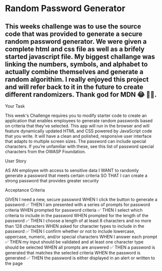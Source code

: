 # Random Password Generator

## This weeks challenge was to use the source code that was provided to generate a secure random password generator. We were given a complete html and css file as well as a brifely started javascript file. My biggest challange was linking the numbers, symbols, and alphabet to actually combine themselves and generate a random algorithim. I really enjoyed this project and will refer back to it in the future to create different randomizers. Thank god for MDN 😂 🙏🏼. 


Your Task

This week's Challenge requires you to modify starter code to create an application that enables employees to generate random passwords based on criteria that they’ve selected. This app will run in the browser and will feature dynamically updated HTML and CSS powered by JavaScript code that you write. It will have a clean and polished, responsive user interface that adapts to multiple screen sizes.
The password can include special characters. If you’re unfamiliar with these, see this list of password special characters from the OWASP Foundation.

User Story

AS AN employee with access to sensitive data
I WANT to randomly generate a password that meets certain criteria
SO THAT I can create a strong password that provides greater security


Acceptance Criteria

GIVEN I need a new, secure password
WHEN I click the button to generate a password ✅
THEN I am presented with a series of prompts for password criteria
WHEN prompted for password criteria ✅
THEN I select which criteria to include in the password
WHEN prompted for the length of the password ✅
THEN I choose a length of at least 8 characters and no more than 128 characters
WHEN asked for character types to include in the password ✅
THEN I confirm whether or not to include lowercase, uppercase, numeric, and/or special characters
WHEN I answer each prompt ✅
THEN my input should be validated and at least one character type should be selected
WHEN all prompts are answered ✅
THEN a password is generated that matches the selected criteria
WHEN the password is generated ✅
THEN the password is either displayed in an alert or written to the page



